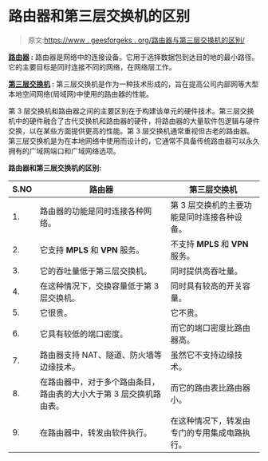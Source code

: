 # 路由器和第三层交换机的区别

> 原文:[https://www . geesforgeks . org/路由器与第三层交换机的区别/](https://www.geeksforgeeks.org/difference-between-router-and-layer-3-switch/)

**[路由器](https://www.geeksforgeeks.org/introduction-of-a-router/) :**
路由器是网络中的连接设备。它用于选择数据包到达目的地的最小路径。它的主要目标是同时连接不同的网络，在网络层工作。

**[第三层交换机](https://www.geeksforgeeks.org/difference-between-layer-2-and-layer-3-switches/) :**
第三层交换机是作为一种技术形成的，旨在提高公司内部网等大型本地空间网络(局域网)中使用的路由器的性能。

第 3 层交换机和路由器之间的主要区别在于构建该单元的硬件技术。第三层交换机中的硬件融合了古代交换机和路由器的硬件，将路由器的大量软件包逻辑与硬件交换，以在某些方面提供更高的性能。第 3 层交换机通常重视但古老的路由器。第三层交换机是为在本地网络中使用而设计的，它通常不具备传统路由器可以永久拥有的广域网端口和广域网络选项。

**路由器和第三层交换机的区别:**

<center>

| S.NO | 路由器 | 第三层交换机 |
| --- | --- | --- |
| 1. | 路由器的功能是同时连接各种网络。 | 第 3 层交换机的主要功能是同时连接各种设备。 |
| 2. | 它支持 **MPLS** 和 **VPN** 服务。 | 不支持 **MPLS** 和 **VPN** 服务。 |
| 3. | 它的吞吐量低于第三层交换机。 | 同时提供高吞吐量。 |
| 4. | 在这种情况下，交换容量低于第 3 层交换机。 | 同时具有较高的开关容量。 |
| 5. | 它很贵。 | 它不贵。 |
| 6. | 它具有较低的端口密度。 | 而它的端口密度比路由器高。 |
| 7. | 路由器支持 NAT、隧道、防火墙等边缘技术。 | 虽然它不支持边缘技术。 |
| 8. | 在路由器中，对于多个路由条目，路由表的大小大于第 3 层交换机路由表。 | 而它的路由表比路由器小。 |
| 9. | 在路由器中，转发由软件执行。 | 在这种情况下，转发由专门的专用集成电路执行。 |

</center>